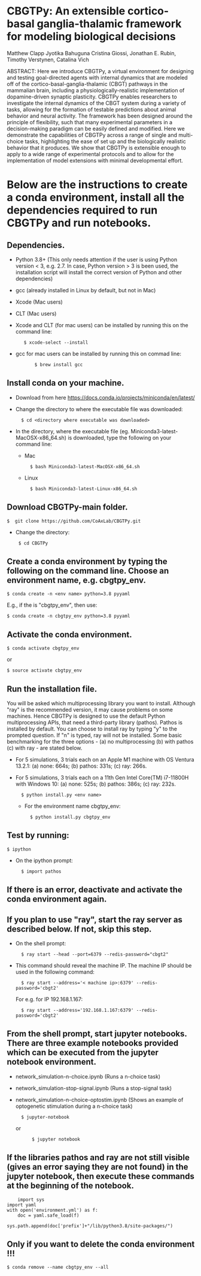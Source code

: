 # CBGTPy: An extensible cortico-basal ganglia-thalamic framework for modeling biological decisions
Matthew Clapp Jyotika Bahuguna Cristina Giossi, Jonathan E. Rubin, Timothy Verstynen, Catalina Vich

ABSTRACT: Here we introduce CBGTPy, a virtual environment for designing and testing goal-directed agents with internal dynamics that are modeled off of the cortico-basal-ganglia-thalamic (CBGT) pathways in the mammalian brain, including a physiologically-realistic implementation of dopamine-driven synaptic plasticity. CBGTPy enables researchers to investigate the internal dynamics of the CBGT system during a variety of tasks, allowing for the formation of testable predictions about animal behavior and neural activity. The framework has been designed around the principle of flexibility, such that many experimental parameters in a decision-making paradigm can be easily defined and modified. Here we demonstrate the capabilities of CBGTPy across a range of single and multi-choice tasks, highlighting the ease of set up and the biologically realistic behavior that it produces. We show that CBGTPy is extensible enough to apply to a wide range of experimental protocols and to allow for the implementation of model extensions with minimal developmental effort. 

# Below are the instructions to create a conda environment, install all the dependencies required to run CBGTPy and run notebooks.

## Dependencies.
   * Python 3.8+ (This only needs attention if the user is using Python version < 3, e.g. 2.7. In case, Python version > 3 is been used, the installation script will install the correct version of Python and other dependencies)
   * gcc (already installed in Linux by default, but not in Mac)
   * Xcode (Mac users)
   * CLT  (Mac users)

   * Xcode and CLT (for mac users) can be installed by running this on the command line:
   
   			$ xcode-select --install
   
   * gcc for mac users can be installed by running this on commad line:

     			$ brew install gcc


## Install conda on your machine.
* Download from here https://docs.conda.io/projects/miniconda/en/latest/
	
* Change the directory to where the executable file was downloaded:

  		$ cd <directory where executable was downloaded>
  	
* In the directory, where the executable file (eg. Miniconda3-latest-MacOSX-x86_64.sh) is downloaded, type the following on your command line:

	* Mac
 
			$ bash Miniconda3-latest-MacOSX-x86_64.sh
 	* Linux
  
   			$ bash Miniconda3-latest-Linux-x86_64.sh


## Download CBGTPy-main folder.
	
 	$  git clone https://github.com/CoAxLab/CBGTPy.git

 * Change the directory:

		$ cd CBGTPy
  	

## Create a conda environment by typing the following on the command line. Choose an environment name, e.g. cbgtpy_env.
	$ conda create -n <env name> python=3.8 pyyaml
	
E.g., if the <env name> is "cbgtpy_env", then use:
 
	$ conda create -n cbgtpy_env python=3.8 pyyaml
 
## Activate the conda environment.
	$ conda activate cbgtpy_env
 or 
  	
   	$ source activate cbgtpy_env
   
## Run the installation file. 

You will be asked which multiprocessing library you want to install. Although "ray" is the recommended version, it may cause problems on some machines.
Hence CBGTPy is designed to use the default Python multiprocessing APIs, that need a third-party library (pathos). Pathos is installed by default. 
You can choose to install ray by typing "y" to the prompted question. If "n" is typed, ray will not be installed. 
Some basic benchmarking for the three options - (a) no multiprocessing (b) with pathos (c) with ray - are stated below.
	
* For 5 simulations, 3 trials each on an Apple M1 machine with OS Ventura 13.2.1:
 (a) none: 664s; (b) pathos: 331s; (c) ray:  266s.
  	
* For 5 simulations, 3 trials each on a 11th Gen Intel Core(TM) i7-11800H with Windows 10:
 (a) none: 525s; (b) pathos: 386s; (c) ray: 232s.

		$ python install.py <env name>

	* For the environment name cbgtpy_env:

  			$ python install.py cbgtpy_env
 
## Test by running:
	$ ipython

* On the ipython prompt:

 		$ import pathos

## If there is an error, deactivate and activate the conda environment again.

## If you plan to use "ray", start the ray server as described below. If not, skip this step.
* On the shell prompt:

		$ ray start --head --port=6379 --redis-password="cbgt2"
  
* This command should reveal the machine IP. The machine IP should be used in the following command:

  		$ ray start --address='< machine ip>:6379' --redis-password='cbgt2'
    
  For e.g. for IP 192.168.1.167:

  		$ ray start --address='192.168.1.167:6379' --redis-password='cbgt2'



## From the shell prompt, start jupyter notebooks. There are three example notebooks provided which can be executed from the jupyter notebook environment.
* network_simulation-n-choice.ipynb (Runs a n-choice task)
* network_simulation-stop-signal.ipynb (Runs a stop-signal task)
* network_simulation-n-choice-optostim.ipynb (Shows an example of optogenetic stimulation during a n-choice task)
 
		$ jupyter-notebook 
 	
  	or
  		
        	$ jupyter notebook

## If the libraries pathos and ray are not still visible (gives an error saying they are not found) in the jupyter notebook, then execute these commands at the beginning of the notebook.
	
        import sys
	import yaml
	with open('environment.yml') as f:
	    doc = yaml.safe_load(f)
	    
	sys.path.append(doc['prefix']+"/lib/python3.8/site-packages/")

## Only if you want to delete the conda environment !!!
	$ conda remove --name cbgtpy_env --all





